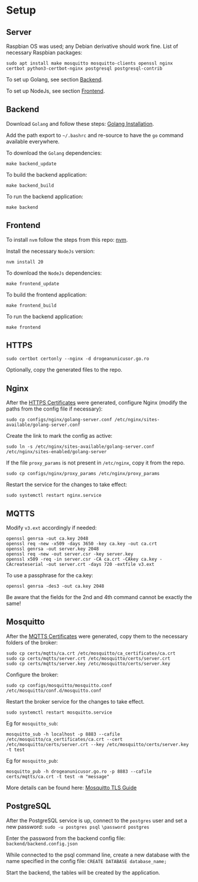 # Setup
## Server
Raspbian OS was used; any Debian derivative should work fine.
List of necessary Raspbian packages:
```
sudo apt install make mosquitto mosquitto-clients openssl nginx certbot python3-certbot-nginx postgresql postgresql-contrib
```

To set up Golang, see section [Backend](#backend).

To set up NodeJs, see section [Frontend](#frontend).

## Backend
Download `Golang` and follow these steps: [Golang Installation](https://go.dev/doc/install).

Add the path export to `~/.bashrc` and re-source to have the `go` command available everywhere.

To download the `Golang` dependencies:
```
make backend_update
```

To build the backend application:
```
make backend_build
```

To run the backend application:
```
make backend
```

## Frontend
To install `nvm` follow the steps from this repo: [nvm](https://github.com/nvm-sh/nvm).

Install the necessary `NodeJs` version:
```
nvm install 20
```

To download the `NodeJs` dependencies:
```
make frontend_update
```

To build the frontend application:
```
make frontend_build
```

To run the backend application:
```
make frontend
```

## HTTPS
```
sudo certbot certonly --nginx -d drogeanunicusor.go.ro
```

Optionally, copy the generated files to the repo.

## Nginx
After the [HTTPS Certificates](#https) were generated, configure Nginx (modify the paths from the config file if necessary):
```
sudo cp configs/nginx/golang-server.conf /etc/nginx/sites-available/golang-server.conf
```
Create the link to mark the config as active:
```
sudo ln -s /etc/nginx/sites-available/golang-server.conf /etc/nginx/sites-enabled/golang-server
```

If the file `proxy_params` is not present in `/etc/nginx`, copy it from the repo.
```
sudo cp configs/nginx/proxy_params /etc/nginx/proxy_params
```

Restart the service for the changes to take effect:
```
sudo systemctl restart nginx.service
```

## MQTTS
Modify `v3.ext` accordingly if needed:
```
openssl genrsa -out ca.key 2048
openssl req -new -x509 -days 3650 -key ca.key -out ca.crt 
openssl genrsa -out server.key 2048
openssl req -new -out server.csr -key server.key
openssl x509 -req -in server.csr -CA ca.crt -CAkey ca.key -CAcreateserial -out server.crt -days 720 -extfile v3.ext
```

To use a passphrase for the ca.key:
```
openssl genrsa -des3 -out ca.key 2048
```

Be aware that the fields for the 2nd and 4th command cannot be exactly the same!

## Mosquitto
After the [MQTTS Certificates](#mqtts) were generated, copy them to the necessary folders of the broker:
```
sudo cp certs/mqtts/ca.crt /etc/mosquitto/ca_certificates/ca.crt
sudo cp certs/mqtts/server.crt /etc/mosquitto/certs/server.crt
sudo cp certs/mqtts/server.key /etc/mosquitto/certs/server.key
```

Configure the broker:
```
sudo cp configs/mosquitto/mosquitto.conf /etc/mosquitto/conf.d/mosquitto.conf
```

Restart the broker service for the changes to take effect.
```
sudo systemctl restart mosquitto.service
```

Eg for `mosquitto_sub`:
```
mosquitto_sub -h localhost -p 8883 --cafile /etc/mosquitto/ca_certificates/ca.crt --cert /etc/mosquitto/certs/server.crt --key /etc/mosquitto/certs/server.key -t test
```

Eg for `mosquitto_pub`:
```
mosquitto_pub -h drogeanunicusor.go.ro -p 8883 --cafile certs/mqtts/ca.crt -t test -m "message"
```

More details can be found here: [Mosquitto TLS Guide](http://www.steves-internet-guide.com/mosquitto-tls/)


## PostgreSQL
After the PostgreSQL service is up, connect to the `postgres` user and set a new password:
```sudo -u postgres psql```
```\password postgres```

Enter the password from the backend config file: ```backend/backend.config.json```

While connected to the psql command line, create a new database with the name specified in the config file:
```CREATE DATABASE database_name;```

Start the backend, the tables will be created by the application.